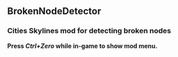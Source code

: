 ## BrokenNodeDetector
### Cities Skylines mod for detecting broken nodes

__Press _Ctrl+Zero_ while in-game to show mod menu.__
